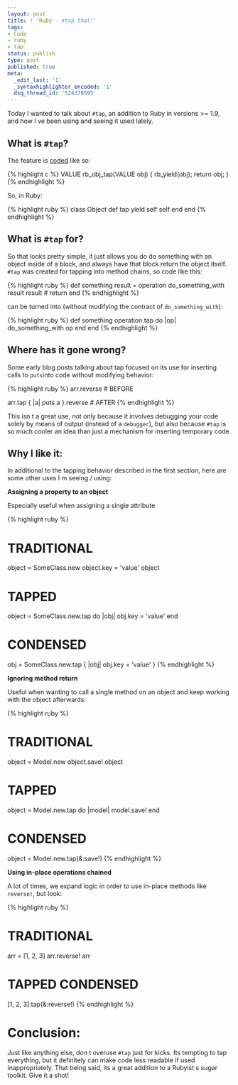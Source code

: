 ```yaml
---
layout: post
title: ! 'Ruby - #tap that!'
tags:
- Code
- ruby
- tap
status: publish
type: post
published: true
meta:
  _edit_last: '1'
  _syntaxhighlighter_encoded: '1'
  dsq_thread_id: '524379595'
---
```

Today I wanted to talk about <code>#tap</code>, an addition to Ruby in versions &gt;= 1.9, and how I ve been using and seeing it used lately.
<h2 id="what_is_">What is <code>#tap</code>?</h2>
The feature is <a href="https://github.com/ruby/ruby/blob/trunk/object.c">coded</a> like so:

{% highlight c %}
VALUE rb_obj_tap(VALUE obj)
{
  rb_yield(obj);
  return obj;
}
{% endhighlight %}

So, in Ruby:

{% highlight ruby %}
class Object
  def tap
    yield self
    self
  end
end
{% endhighlight %}
<h2 id="what_is__for">What is <code>#tap</code> for?</h2>
So that looks pretty simple, it just allows you do do something with an object inside of a block, and always have that block return the object itself. <code>#tap</code> was created for  tapping  into method chains, so code like this:

{% highlight ruby %}
def something
  result = operation
  do_something_with result
  result # return
end
{% endhighlight %}

can be turned into (without modifying the contract of <code>do_something_with</code>):

{% highlight ruby %}
def something
  operation.tap do |op|
    do_something_with op
  end
end
{% endhighlight %}
<h2 id="where_has_it_gone_wrong">Where has it gone wrong?</h2>
Some early blog posts talking about tap focused on its use for inserting calls to <code>puts</code>into code without modifying behavior:

{% highlight ruby %}
arr.reverse # BEFORE

arr.tap { |a| puts a }.reverse # AFTER
{% endhighlight %}

This isn t a great use, not only because it involves debugging your code solely by means of output (instead of a <code>debugger</code>), but also because <code>#tap</code> is so much cooler an idea than just a mechanism for inserting temporary code.
<h2 id="why_i_like_it">Why I like it:</h2>
In additional to the tapping behavior described in the first section, here are some other uses I m seeing / using:

<strong>Assigning a property to an object</strong>

Especially useful when assigning a single attribute

{% highlight ruby %}
# TRADITIONAL
object = SomeClass.new
object.key = 'value'
object

# TAPPED
object = SomeClass.new.tap do |obj|
  obj.key = 'value'
end

# CONDENSED
obj = SomeClass.new.tap { |obj| obj.key = 'value' }
{% endhighlight %}

<strong>Ignoring method return</strong>

Useful when wanting to call a single method on an object and keep working with the object afterwards:

{% highlight ruby %}
# TRADITIONAL
object = Model.new
object.save!
object

# TAPPED
object = Model.new.tap do |model|
  model.save!
end

# CONDENSED
object = Model.new.tap(&:save!)
{% endhighlight %}

<strong>Using in-place operations chained </strong>

A lot of times, we expand logic in order to use in-place methods like <code>reverse!</code>, but look:

{% highlight ruby %}
# TRADITIONAL
arr = [1, 2, 3]
arr.reverse!
arr

# TAPPED CONDENSED
[1, 2, 3].tap(&:reverse!)
{% endhighlight %}
<h1 id="conclusion">Conclusion:</h1>
Just like anything else, don t overuse <code>#tap</code> just for kicks. Its tempting to tap everything, but it definitely can make code less readable if used inappropriately. That being said, its a great addition to a Rubyist s sugar toolkit. Give it a shot!

